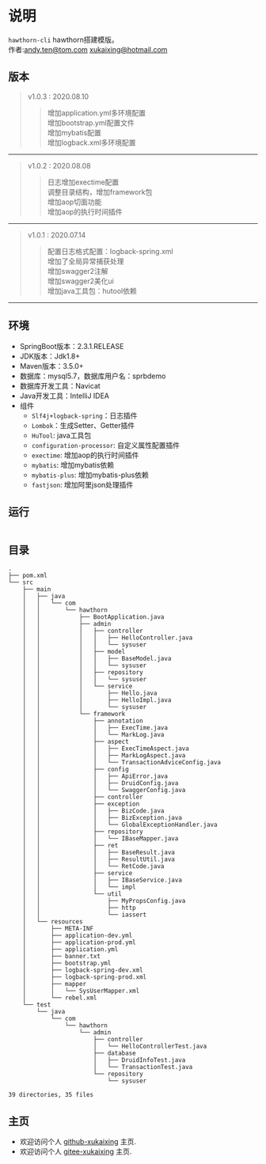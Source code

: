 # 说明

  `hawthorn-cli` hawthorn搭建模版。   
  作者:andy.ten@tom.com
      xukaixing@hotmail.com
  
## 版本
> v1.0.3 : 2020.08.10 
>> 增加application.yml多环境配置    
>> 增加bootstrap.yml配置文件    
>> 增加mybatis配置  
>> 增加logback.xml多环境配置  

---

> v1.0.2 : 2020.08.08 
>> 日志增加exectime配置  
>> 调整目录结构，增加framework包  
>> 增加aop切面功能  
>> 增加aop的执行时间插件

---

> v1.0.1 : 2020.07.14 
>> 配置日志格式配置：logback-spring.xml    
>> 增加了全局异常捕获处理  
>> 增加swagger2注解  
>> 增加swagger2美化ui  
>> 增加java工具包：hutool依赖

---

## 环境

- SpringBoot版本：2.3.1.RELEASE
- JDK版本：Jdk1.8+
- Maven版本：3.5.0+
- 数据库：mysql5.7，数据库用户名：sprbdemo
- 数据库开发工具：Navicat
- Java开发工具：IntelliJ IDEA
- 组件
  - `Slf4j+logback-spring`：日志插件
  - `Lombok`：生成Setter、Getter插件
  - `HuTool`: java工具包
  - `configuration-processor`: 自定义属性配置插件
  - `exectime`: 增加aop的执行时间插件
  - `mybatis`: 增加mybatis依赖
  - `mybatis-plus`: 增加mybatis-plus依赖
  - `fastjson`: 增加阿里json处理插件
  
## 运行

```java


```

## 目录

``` 目录
.
├── pom.xml
└── src
    ├── main
    │   ├── java
    │   │   └── com
    │   │       └── hawthorn
    │   │           ├── BootApplication.java
    │   │           ├── admin
    │   │           │   ├── controller
    │   │           │   │   ├── HelloController.java
    │   │           │   │   └── sysuser
    │   │           │   ├── model
    │   │           │   │   ├── BaseModel.java
    │   │           │   │   └── sysuser
    │   │           │   ├── repository
    │   │           │   │   └── sysuser
    │   │           │   └── service
    │   │           │       ├── Hello.java
    │   │           │       ├── HelloImpl.java
    │   │           │       └── sysuser
    │   │           └── framework
    │   │               ├── annotation
    │   │               │   ├── ExecTime.java
    │   │               │   └── MarkLog.java
    │   │               ├── aspect
    │   │               │   ├── ExecTimeAspect.java
    │   │               │   ├── MarkLogAspect.java
    │   │               │   └── TransactionAdviceConfig.java
    │   │               ├── config
    │   │               │   ├── ApiError.java
    │   │               │   ├── DruidConfig.java
    │   │               │   └── SwaggerConfig.java
    │   │               ├── controller
    │   │               ├── exception
    │   │               │   ├── BizCode.java
    │   │               │   ├── BizException.java
    │   │               │   └── GlobalExceptionHandler.java
    │   │               ├── repository
    │   │               │   └── IBaseMapper.java
    │   │               ├── ret
    │   │               │   ├── BaseResult.java
    │   │               │   ├── ResultUtil.java
    │   │               │   └── RetCode.java
    │   │               ├── service
    │   │               │   ├── IBaseService.java
    │   │               │   └── impl
    │   │               └── util
    │   │                   ├── MyPropsConfig.java
    │   │                   ├── http
    │   │                   └── iassert
    │   └── resources
    │       ├── META-INF
    │       ├── application-dev.yml
    │       ├── application-prod.yml
    │       ├── application.yml
    │       ├── banner.txt
    │       ├── bootstrap.yml
    │       ├── logback-spring-dev.xml
    │       ├── logback-spring-prod.xml
    │       ├── mapper
    │       │   └── SysUserMapper.xml
    │       └── rebel.xml
    └── test
        └── java
            └── com
                └── hawthorn
                    └── admin
                        ├── controller
                        │   └── HelloControllerTest.java
                        ├── database
                        │   ├── DruidInfoTest.java
                        │   └── TransactionTest.java
                        └── repository
                            └── sysuser

39 directories, 35 files

```

## 主页

- 欢迎访问个人 [github-xukaixing](https://github.com/xukaixing) 主页.
- 欢迎访问个人 [gitee-xukaixing](https://gitee.com/xukaixing) 主页.
